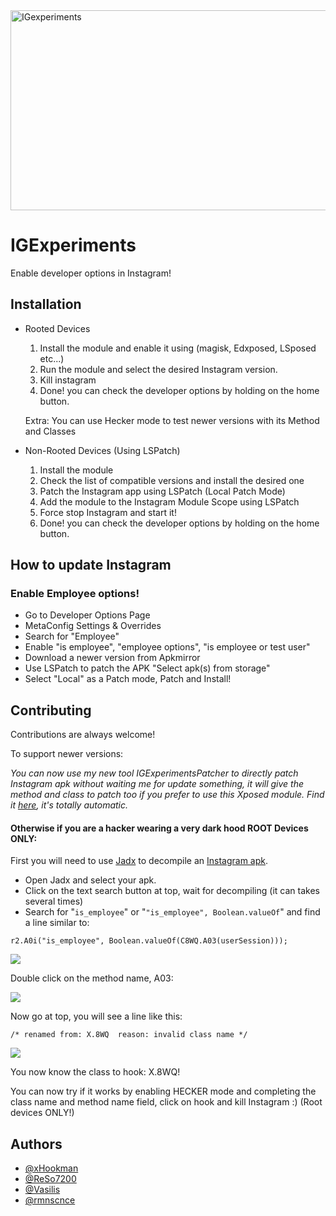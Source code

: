 <img src="https://socialify.git.ci/xHookman/IGexperiments/image?description=1&font=Source%20Code%20Pro&language=1&name=1&pattern=Solid&pulls=1&stargazers=1&theme=Light" alt="IGexperiments" width="640" height="320" />

# IGExperiments

Enable developer options in Instagram!




## Installation

* Rooted Devices

  1. Install the module and enable it using (magisk, Edxposed, LSposed etc...)
  2. Run the module and select the desired Instagram version.
  3. Kill instagram
  4. Done! you can check the developer options by holding on the home button.
     
  Extra: You can use Hecker mode to test newer versions with its Method and Classes

* Non-Rooted Devices (Using LSPatch)

  1. Install the module
  2. Check the list of compatible versions and install the desired one
  3. Patch the Instagram app using LSPatch (Local Patch Mode)
  4. Add the module to the Instagram Module Scope using LSPatch
  5. Force stop Instagram and start it!
  6. Done! you can check the developer options by holding on the home button.


## How to update Instagram
### Enable Employee options!
* Go to Developer Options Page
* MetaConfig Settings & Overrides
* Search for "Employee"
* Enable "is employee", "employee options", "is employee or test user"
* Download a newer version from Apkmirror
* Use LSPatch to patch the APK "Select apk(s) from storage"
* Select "Local" as a Patch mode, Patch and Install! 
## Contributing

Contributions are always welcome!

To support newer versions:

*You can now use my new tool IGExperimentsPatcher to directly patch Instagram apk without waiting me for update something, it will give the method and class to patch too if you prefer to use this Xposed module. Find it [here](https://github.com/xHookman/IGExperimentsPatcher), it's totally automatic.*

#### Otherwise if you are a hacker wearing a very dark hood  ROOT Devices ONLY:

First you will need to use [Jadx](https://github.com/skylot/jadx)
 to decompile an [Instagram apk](https://www.apkmirror.com/apk/instagram/).

- Open Jadx and select your apk.
- Click on the text search button at top, wait for decompiling (it can takes several times)
- Search for "```is_employee```" or "```"is_employee", Boolean.valueOf```" and find a line similar to:

```
r2.A0i("is_employee", Boolean.valueOf(C8WQ.A03(userSession)));
```
<img src="https://github.com/xHookman/IGexperiments/blob/master/readme/1.png?raw=true">

Double click on the method name, A03:

<img src="https://github.com/xHookman/IGexperiments/blob/master/readme/2.png?raw=true">

Now go at top, you will see a line like this: 
```
/* renamed from: X.8WQ  reason: invalid class name */
```
<img src="https://github.com/xHookman/IGexperiments/blob/master/readme/3.png?raw=true">


You now know the class to hook: X.8WQ!

You can now try if it works by enabling HECKER mode and completing the class name and method name field, click on hook and kill Instagram :) (Root devices ONLY!)

## Authors

- [@xHookman](https://github.com/xHookman)
- [@ReSo7200](https://github.com/ReSo7200)
- [@Vasilis](https://github.com/down-bad)
- [@rmnscnce](https://github.com/rmnscnce)

